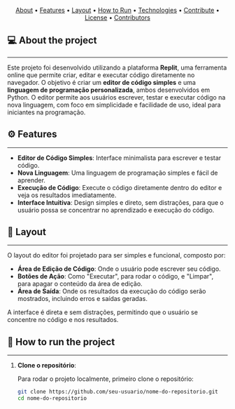<p align="center">
  <a href="#-about-the-project">About</a> •
  <a href="#-features">Features</a> •
  <a href="#-layout">Layout</a> • 
  <a href="#-how-to-run-the-project">How to Run</a> • 
  <a href="#-technologies">Technologies</a> • 
  <a href="#-how-to-contribute-to-the-project">Contribute</a> • 
  <a href="#user-content--license">License</a> • 
  <a href="#-contributors">Contributors</a>
</p>

## 💻 About the project

---

Este projeto foi desenvolvido utilizando a plataforma **Replit**, uma ferramenta online que permite criar, editar e executar código diretamente no navegador. O objetivo é criar um **editor de código simples** e uma **linguagem de programação personalizada**, ambos desenvolvidos em Python. O editor permite aos usuários escrever, testar e executar código na nova linguagem, com foco em simplicidade e facilidade de uso, ideal para iniciantes na programação.

## ⚙️ Features

---

- **Editor de Código Simples**: Interface minimalista para escrever e testar código.
- **Nova Linguagem**: Uma linguagem de programação simples e fácil de aprender.
- **Execução de Código**: Execute o código diretamente dentro do editor e veja os resultados imediatamente.
- **Interface Intuitiva**: Design simples e direto, sem distrações, para que o usuário possa se concentrar no aprendizado e execução do código.

## 🎨 Layout

---

O layout do editor foi projetado para ser simples e funcional, composto por:

- **Área de Edição de Código**: Onde o usuário pode escrever seu código.
- **Botões de Ação**: Como "Executar", para rodar o código, e "Limpar", para apagar o conteúdo da área de edição.
- **Área de Saída**: Onde os resultados da execução do código serão mostrados, incluindo erros e saídas geradas.

A interface é direta e sem distrações, permitindo que o usuário se concentre no código e nos resultados.

## 🚀 How to run the project

---

1. **Clone o repositório**:

   Para rodar o projeto localmente, primeiro clone o repositório:

   ```bash
   git clone https://github.com/seu-usuario/nome-do-repositorio.git
   cd nome-do-repositorio
